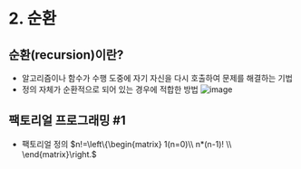 # 2. 순환
## 순환(recursion)이란?
* 알고리즘이나 함수가 수행 도중에 자기 자신을 다시 호출하여 문제를 해결하는 기법
* 정의 자체가 순환적으로 되어 있는 경우에 적합한 방법
![image](https://github.com/qlkdkd/DataStruct/assets/71871927/bfdf5df2-e4a7-4a32-90e8-2e2f5d72f693)

## 팩토리얼 프로그래밍 #1
* 팩토리얼 정의
$n!=\left\{\begin{matrix}
1(n=0)\\
n*(n-1)! \\
\end{matrix}\right.$
